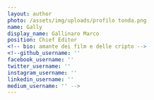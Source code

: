 ```yaml
---
layout: author
photo: /assets/img/uploads/profilo tonda.png
name: Gally
display_name: Gallinaro Marco
position: Chief Editor
<!-- bio: amante dei film e delle cripto -->
<!--github_username: ''
facebook_username: ''
twitter_username: ''
instagram_username: ''
linkedin_username: ''
medium_username: '' -->
---
```


